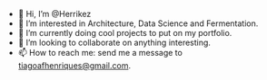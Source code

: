 - 👋 Hi, I’m @Herrikez
- 👀 I’m interested in Architecture, Data Science and Fermentation.
- 🌱 I’m currently doing cool projects to put on my portfolio.
- 💞️ I’m looking to collaborate on anything interesting.
- 📫 How to reach me: send me a message to tiagoafhenriques@gmail.com.

<!---
Herrikez/Herrikez is a ✨ special ✨ repository because its `README.md` (this file) appears on your GitHub profile.
You can click the Preview link to take a look at your changes.
--->
